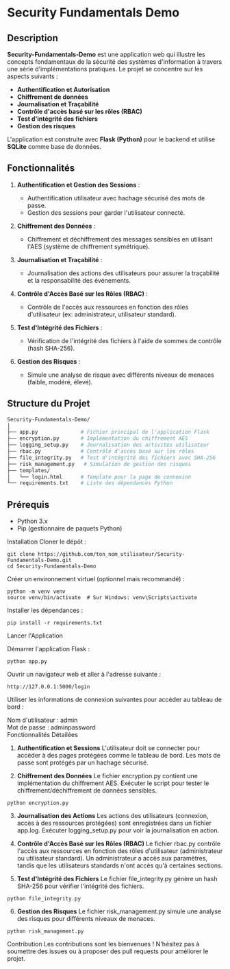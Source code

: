 # Security Fundamentals Demo

## Description

**Security-Fundamentals-Demo** est une application web qui illustre les concepts fondamentaux de la sécurité des systèmes d'information à travers une série d'implémentations pratiques. Le projet se concentre sur les aspects suivants :

- **Authentification et Autorisation**
- **Chiffrement de données**
- **Journalisation et Traçabilité**
- **Contrôle d'accès basé sur les rôles (RBAC)**
- **Test d'intégrité des fichiers**
- **Gestion des risques**

L'application est construite avec **Flask (Python)** pour le backend et utilise **SQLite** comme base de données.

## Fonctionnalités

1. **Authentification et Gestion des Sessions** : 
   - Authentification utilisateur avec hachage sécurisé des mots de passe.
   - Gestion des sessions pour garder l'utilisateur connecté.
   
2. **Chiffrement des Données** :
   - Chiffrement et déchiffrement des messages sensibles en utilisant l'AES (système de chiffrement symétrique).

3. **Journalisation et Traçabilité** :
   - Journalisation des actions des utilisateurs pour assurer la traçabilité et la responsabilité des événements.

4. **Contrôle d'Accès Basé sur les Rôles (RBAC)** :
   - Contrôle de l'accès aux ressources en fonction des rôles d'utilisateur (ex: administrateur, utilisateur standard).

5. **Test d'Intégrité des Fichiers** :
   - Vérification de l'intégrité des fichiers à l'aide de sommes de contrôle (hash SHA-256).

6. **Gestion des Risques** :
   - Simule une analyse de risque avec différents niveaux de menaces (faible, modéré, élevé).

## Structure du Projet

```bash
Security-Fundamentals-Demo/
│
├── app.py              # Fichier principal de l'application Flask
├── encryption.py       # Implémentation du chiffrement AES
├── logging_setup.py    # Journalisation des activités utilisateur
├── rbac.py             # Contrôle d'accès basé sur les rôles
├── file_integrity.py   # Test d'intégrité des fichiers avec SHA-256
├── risk_management.py   # Simulation de gestion des risques
├── templates/
│   └── login.html      # Template pour la page de connexion
└── requirements.txt    # Liste des dépendances Python
```

## Prérequis

- Python 3.x
- Pip (gestionnaire de paquets Python)

Installation
Cloner le dépôt :
```
git clone https://github.com/ton_nom_utilisateur/Security-Fundamentals-Demo.git
cd Security-Fundamentals-Demo
```
Créer un environnement virtuel (optionnel mais recommandé) :

```
python -m venv venv
source venv/bin/activate  # Sur Windows: venv\Scripts\activate
```
Installer les dépendances :

```
pip install -r requirements.txt
```
Lancer l'Application

Démarrer l'application Flask :

```
python app.py
```
Ouvrir un navigateur web et aller à l'adresse suivante :

```
http://127.0.0.1:5000/login
```
Utiliser les informations de connexion suivantes pour accéder au tableau de bord :  

Nom d'utilisateur : admin  
Mot de passe : adminpassword  
Fonctionnalités Détailées  
1. **Authentification et Sessions**
L'utilisateur doit se connecter pour accéder à des pages protégées comme le tableau de bord. Les mots de passe sont protégés par un hachage sécurisé.

2. **Chiffrement des Données**
Le fichier encryption.py contient une implémentation du chiffrement AES. Exécuter le script pour tester le chiffrement/déchiffrement de données sensibles.

```
python encryption.py
```

3. **Journalisation des Actions**
Les actions des utilisateurs (connexion, accès à des ressources protégées) sont enregistrées dans un fichier app.log. Exécuter logging_setup.py pour voir la journalisation en action.

4. **Contrôle d'Accès Basé sur les Rôles (RBAC)**
Le fichier rbac.py contrôle l'accès aux ressources en fonction des rôles d'utilisateur (administrateur ou utilisateur standard). Un administrateur a accès aux paramètres, tandis que les utilisateurs standards n'ont accès qu'à certaines sections.

5. **Test d'Intégrité des Fichiers**
Le fichier file_integrity.py génère un hash SHA-256 pour vérifier l'intégrité des fichiers.

```
python file_integrity.py
```
6. **Gestion des Risques**
Le fichier risk_management.py simule une analyse des risques pour différents niveaux de menaces.

```
python risk_management.py
```

Contribution
Les contributions sont les bienvenues ! N'hésitez pas à soumettre des issues ou à proposer des pull requests pour améliorer le projet.
